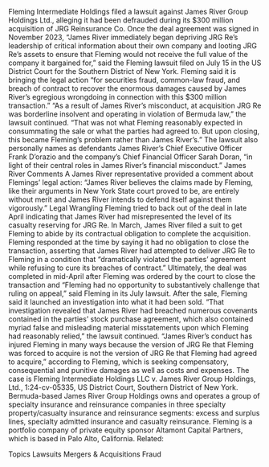 Fleming Intermediate Holdings filed a lawsuit against James River Group Holdings Ltd., alleging it had been defrauded during its $300 million acquisition of JRG Reinsurance Co.
Once the deal agreement was signed in November 2023, “James River immediately began depriving JRG Re’s leadership of critical information about their own company and looting JRG Re’s assets to ensure that Fleming would not receive the full value of the company it bargained for,” said the Fleming lawsuit filed on July 15 in the US District Court for the Southern District of New York.
Fleming said it is bringing the legal action “for securities fraud, common-law fraud, and breach of contract to recover the enormous damages caused by James River’s egregious wrongdoing in connection with this $300 million transaction.”
“As a result of James River’s misconduct, at acquisition JRG Re was borderline insolvent and operating in violation of Bermuda law,” the lawsuit continued. “That was not what Fleming reasonably expected in consummating the sale or what the parties had agreed to. But upon closing, this became Fleming’s problem rather than James River’s.”
The lawsuit also personally names as defendants James River’s Chief Executive Officer Frank D’orazio and the company’s Chief Financial Officer Sarah Doran, “in light of their central roles in James River’s financial misconduct.”
James River Comments
A James River representative provided a comment about Flemings’ legal action: “James River believes the claims made by Fleming, like their arguments in New York State court proved to be, are entirely without merit and James River intends to defend itself against them vigorously.”
Legal Wrangling
Fleming tried to back out of the deal in late April indicating that James River had misrepresented the level of its casualty reserving for JRG Re. In March, James River filed a suit to get Fleming to abide by its contractual obligation to complete the acquisition. Fleming responded at the time by saying it had no obligation to close the transaction, asserting that James River had attempted to deliver JRG Re to Fleming in a condition that “dramatically violated the parties’ agreement while refusing to cure its breaches of contract.”
Ultimately, the deal was completed in mid-April after Fleming was ordered by the court to close the transaction and “Fleming had no opportunity to substantively challenge that ruling on appeal,” said Fleming in its July lawsuit.
After the sale, Fleming said it launched an investigation into what it had been sold. “That investigation revealed that James River had breached numerous covenants contained in the parties’ stock purchase agreement, which also contained myriad false and misleading material misstatements upon which Fleming had reasonably relied,” the lawsuit continued.
“James River’s conduct has injured Fleming in many ways because the version of JRG Re that Fleming was forced to acquire is not the version of JRG Re that Fleming had agreed to acquire,” according to Fleming, which is seeking compensatory, consequential and punitive damages as well as costs and expenses.
The case is Fleming Intermediate Holdings LLC v. James River Group Holdings, Ltd., 1:24-cv-05335, US District Court, Southern District of New York.
Bermuda-based James River Group Holdings owns and operates a group of specialty insurance and reinsurance companies in three specialty property/casualty insurance and reinsurance segments: excess and surplus lines, specialty admitted insurance and casualty reinsurance.
Fleming is a portfolio company of private equity sponsor Altamont Capital Partners, which is based in Palo Alto, California.
Related:

Topics
Lawsuits
Mergers & Acquisitions
Fraud
